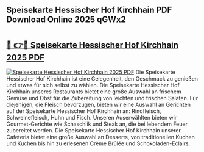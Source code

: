 ## Speisekarte Hessischer Hof Kirchhain PDF Download Online 2025 qGWx2

# <h2><a href="http://gc6s9eo.nevu.top/?p=Speisekarte+Hessischer+Hof+Kirchhain">🔗 👉🔴 Speisekarte Hessischer Hof Kirchhain 2025 PDF</a></h2>

[![Speisekarte Hessischer Hof Kirchhain 2025 PDF](https://i.imgur.com/dBaPXMq.png)](http://gc6s9eo.nevu.top/?p=Speisekarte+Hessischer+Hof+Kirchhain)
Die Speisekarte Hessischer Hof Kirchhain ist eine Gelegenheit, den Geschmack zu genießen und etwas für sich selbst zu wählen. Die Speisekarte Hessischer Hof Kirchhain unseres Restaurants bietet eine große Auswahl an frischem Gemüse und Obst für die Zubereitung von leichten und frischen Salaten. Für diejenigen, die Fleisch bevorzugen, bieten wir eine Auswahl an Gerichten auf der Speisekarte Hessischer Hof Kirchhain an: Rindfleisch, Schweinefleisch, Huhn und Fisch. Unseren Auserwählten bieten wir Gourmet-Gerichte wie Schaschlik und Steak an, die bei lebendem Feuer zubereitet werden. Die Speisekarte Hessischer Hof Kirchhain unserer Cafeteria bietet eine große Auswahl an Desserts, von traditionellen Kuchen und Kuchen bis hin zu erlesenen Crème Brûlée und Schokoladen-Eclairs.
